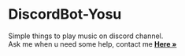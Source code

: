 # DiscordBot-Yosu
 Simple things to play music on discord channel. <br>
 Ask me when u need some help, contact me <a href="https://instagram.com/yosuastrwcks"><strong>Here »</strong></a>
